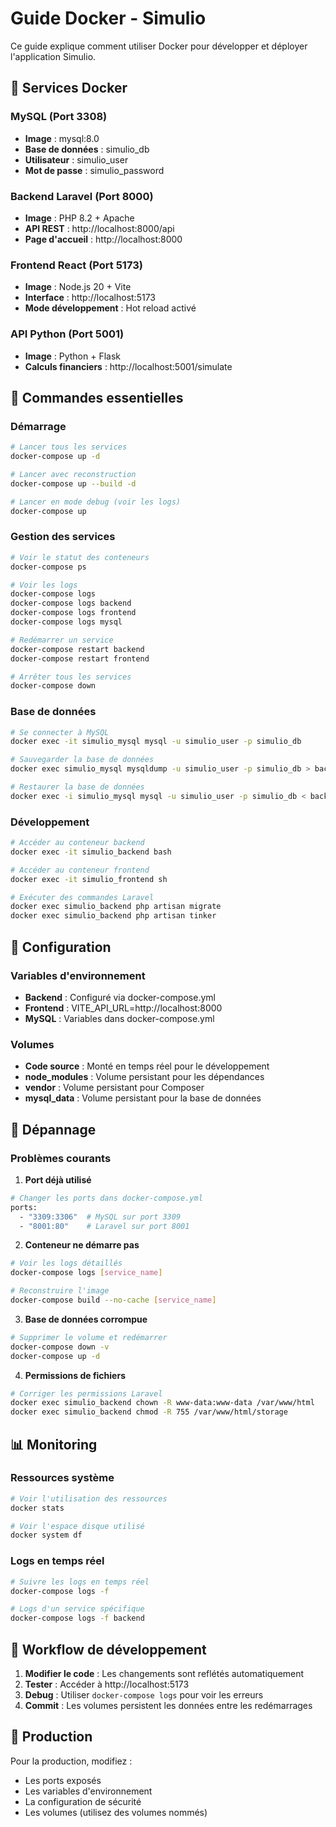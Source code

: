 # Guide Docker - Simulio

Ce guide explique comment utiliser Docker pour développer et déployer l'application Simulio.

## 🐳 Services Docker

### MySQL (Port 3308)

- **Image** : mysql:8.0
- **Base de données** : simulio_db
- **Utilisateur** : simulio_user
- **Mot de passe** : simulio_password

### Backend Laravel (Port 8000)

- **Image** : PHP 8.2 + Apache
- **API REST** : http://localhost:8000/api
- **Page d'accueil** : http://localhost:8000

### Frontend React (Port 5173)

- **Image** : Node.js 20 + Vite
- **Interface** : http://localhost:5173
- **Mode développement** : Hot reload activé

### API Python (Port 5001)

- **Image** : Python + Flask
- **Calculs financiers** : http://localhost:5001/simulate

## 🚀 Commandes essentielles

### Démarrage

```bash
# Lancer tous les services
docker-compose up -d

# Lancer avec reconstruction
docker-compose up --build -d

# Lancer en mode debug (voir les logs)
docker-compose up
```

### Gestion des services

```bash
# Voir le statut des conteneurs
docker-compose ps

# Voir les logs
docker-compose logs
docker-compose logs backend
docker-compose logs frontend
docker-compose logs mysql

# Redémarrer un service
docker-compose restart backend
docker-compose restart frontend

# Arrêter tous les services
docker-compose down
```

### Base de données

```bash
# Se connecter à MySQL
docker exec -it simulio_mysql mysql -u simulio_user -p simulio_db

# Sauvegarder la base de données
docker exec simulio_mysql mysqldump -u simulio_user -p simulio_db > backup.sql

# Restaurer la base de données
docker exec -i simulio_mysql mysql -u simulio_user -p simulio_db < backup.sql
```

### Développement

```bash
# Accéder au conteneur backend
docker exec -it simulio_backend bash

# Accéder au conteneur frontend
docker exec -it simulio_frontend sh

# Exécuter des commandes Laravel
docker exec simulio_backend php artisan migrate
docker exec simulio_backend php artisan tinker
```

## 🔧 Configuration

### Variables d'environnement

- **Backend** : Configuré via docker-compose.yml
- **Frontend** : VITE_API_URL=http://localhost:8000
- **MySQL** : Variables dans docker-compose.yml

### Volumes

- **Code source** : Monté en temps réel pour le développement
- **node_modules** : Volume persistant pour les dépendances
- **vendor** : Volume persistant pour Composer
- **mysql_data** : Volume persistant pour la base de données

## 🐛 Dépannage

### Problèmes courants

1. **Port déjà utilisé**

```bash
# Changer les ports dans docker-compose.yml
ports:
  - "3309:3306"  # MySQL sur port 3309
  - "8001:80"    # Laravel sur port 8001
```

2. **Conteneur ne démarre pas**

```bash
# Voir les logs détaillés
docker-compose logs [service_name]

# Reconstruire l'image
docker-compose build --no-cache [service_name]
```

3. **Base de données corrompue**

```bash
# Supprimer le volume et redémarrer
docker-compose down -v
docker-compose up -d
```

4. **Permissions de fichiers**

```bash
# Corriger les permissions Laravel
docker exec simulio_backend chown -R www-data:www-data /var/www/html
docker exec simulio_backend chmod -R 755 /var/www/html/storage
```

## 📊 Monitoring

### Ressources système

```bash
# Voir l'utilisation des ressources
docker stats

# Voir l'espace disque utilisé
docker system df
```

### Logs en temps réel

```bash
# Suivre les logs en temps réel
docker-compose logs -f

# Logs d'un service spécifique
docker-compose logs -f backend
```

## 🔄 Workflow de développement

1. **Modifier le code** : Les changements sont reflétés automatiquement
2. **Tester** : Accéder à http://localhost:5173
3. **Debug** : Utiliser `docker-compose logs` pour voir les erreurs
4. **Commit** : Les volumes persistent les données entre les redémarrages

## 🚀 Production

Pour la production, modifiez :

- Les ports exposés
- Les variables d'environnement
- La configuration de sécurité
- Les volumes (utilisez des volumes nommés)
